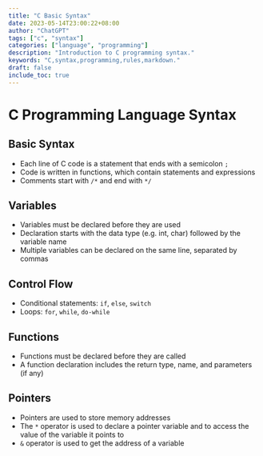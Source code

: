 ```yaml
---
title: "C Basic Syntax"
date: 2023-05-14T23:00:22+08:00
author: "ChatGPT"
tags: ["c", "syntax"]
categories: ["language", "programming"]
description: "Introduction to C programming syntax."
keywords: "C,syntax,programming,rules,markdown."
draft: false
include_toc: true
---
```


# C Programming Language Syntax

## Basic Syntax
- Each line of C code is a statement that ends with a semicolon `;`
- Code is written in functions, which contain statements and expressions
- Comments start with `/*` and end with `*/`

## Variables
- Variables must be declared before they are used
- Declaration starts with the data type (e.g. int, char) followed by the variable name
- Multiple variables can be declared on the same line, separated by commas

## Control Flow
- Conditional statements: `if`, `else`, `switch`
- Loops: `for`, `while`, `do-while`

## Functions
- Functions must be declared before they are called
- A function declaration includes the return type, name, and parameters (if any)

## Pointers
- Pointers are used to store memory addresses
- The `*` operator is used to declare a pointer variable and to access the value of the variable it points to
- `&` operator is used to get the address of a variable
